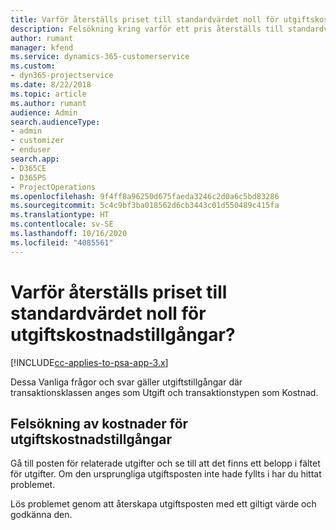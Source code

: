 ```yaml
---
title: Varför återställs priset till standardvärdet noll för utgiftskostnadstillgångar?
description: Felsökning kring varför ett pris återställs till standardvärdet 0 för utgiftskostnadstillgångar.
author: rumant
manager: kfend
ms.service: dynamics-365-customerservice
ms.custom:
- dyn365-projectservice
ms.date: 8/22/2018
ms.topic: article
ms.author: rumant
audience: Admin
search.audienceType:
- admin
- customizer
- enduser
search.app:
- D365CE
- D365PS
- ProjectOperations
ms.openlocfilehash: 9f4ff8a96250d675faeda3246c2d0a6c5bd83286
ms.sourcegitcommit: 5c4c9bf3ba018562d6cb3443c01d550489c415fa
ms.translationtype: HT
ms.contentlocale: sv-SE
ms.lasthandoff: 10/16/2020
ms.locfileid: "4085561"
---
```

# <a name="why-is-the-price-defaulting-to-zero-on-expense-cost-actuals"></a>Varför återställs priset till standardvärdet noll för utgiftskostnadstillgångar?

[!INCLUDE[cc-applies-to-psa-app-3.x](../includes/cc-applies-to-psa-app-3x.md)]

Dessa Vanliga frågor och svar gäller utgiftstillgångar där transaktionsklassen anges som Utgift och transaktionstypen som Kostnad.

## <a name="troubleshooting-cost-rates-on-expense-cost-actuals"></a>Felsökning av kostnader för utgiftskostnadstillgångar

Gå till posten för relaterade utgifter och se till att det finns ett belopp i fältet för utgifter. Om den ursprungliga utgiftsposten inte hade fyllts i har du hittat problemet.
 
Lös problemet genom att återskapa utgiftsposten med ett giltigt värde och godkänna den.
